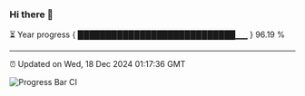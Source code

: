 ### Hi there 👋

⏳ Year progress { ████████████████████████████▁▁ } 96.19 %

---

⏰ Updated on Wed, 18 Dec 2024 01:17:36 GMT

![Progress Bar CI](https://github.com/JuvenileQ/Progress-Bar-CI/workflows/main/badge.svg)
